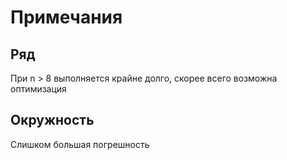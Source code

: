 # Примечания
## Ряд
При n > 8 выполняется крайне долго, скорее всего возможна оптимизация
## Окружность
Слишком большая погрешность
